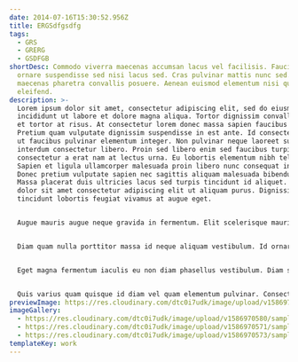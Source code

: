 ```yaml
---
date: 2014-07-16T15:30:52.956Z
title: ERGSdfgsdfg
tags:
  - GRS
  - GRERG
  - GSDFGB
shortDesc: Commodo viverra maecenas accumsan lacus vel facilisis. Faucibus
  ornare suspendisse sed nisi lacus sed. Cras pulvinar mattis nunc sed. Egestas
  maecenas pharetra convallis posuere. Aenean euismod elementum nisi quis
  eleifend.
description: >-
  Lorem ipsum dolor sit amet, consectetur adipiscing elit, sed do eiusmod tempor
  incididunt ut labore et dolore magna aliqua. Tortor dignissim convallis aenean
  et tortor at risus. At consectetur lorem donec massa sapien faucibus et.
  Pretium quam vulputate dignissim suspendisse in est ante. Id consectetur purus
  ut faucibus pulvinar elementum integer. Non pulvinar neque laoreet suspendisse
  interdum consectetur libero. Proin sed libero enim sed faucibus turpis in. Non
  consectetur a erat nam at lectus urna. Eu lobortis elementum nibh tellus.
  Sapien et ligula ullamcorper malesuada proin libero nunc consequat interdum.
  Donec pretium vulputate sapien nec sagittis aliquam malesuada bibendum arcu.
  Massa placerat duis ultricies lacus sed turpis tincidunt id aliquet. Ipsum
  dolor sit amet consectetur adipiscing elit ut aliquam purus. Dignissim cras
  tincidunt lobortis feugiat vivamus at augue eget.


  Augue mauris augue neque gravida in fermentum. Elit scelerisque mauris pellentesque pulvinar pellentesque. Ipsum faucibus vitae aliquet nec ullamcorper sit amet. Pellentesque elit ullamcorper dignissim cras tincidunt lobortis feugiat. Lacus luctus accumsan tortor posuere ac ut consequat. Justo laoreet sit amet cursus. Ut faucibus pulvinar elementum integer enim. Viverra vitae congue eu consequat ac felis donec et odio. Id cursus metus aliquam eleifend mi in nulla posuere. Ut enim blandit volutpat maecenas volutpat blandit aliquam etiam erat. Massa ultricies mi quis hendrerit dolor magna eget est lorem. Imperdiet nulla malesuada pellentesque elit eget. Nam aliquam sem et tortor consequat id porta. Volutpat commodo sed egestas egestas fringilla phasellus faucibus scelerisque eleifend.


  Diam quam nulla porttitor massa id neque aliquam vestibulum. Id ornare arcu odio ut sem. Volutpat sed cras ornare arcu dui vivamus arcu. Aenean euismod elementum nisi quis eleifend. At erat pellentesque adipiscing commodo elit at. Nunc mi ipsum faucibus vitae aliquet nec ullamcorper sit. Adipiscing diam donec adipiscing tristique risus nec feugiat in. Sed tempus urna et pharetra pharetra massa massa ultricies. Condimentum mattis pellentesque id nibh tortor id aliquet. Consequat mauris nunc congue nisi. Venenatis tellus in metus vulputate eu. Porttitor leo a diam sollicitudin tempor id. Lectus proin nibh nisl condimentum id venenatis a. Nunc consequat interdum varius sit.


  Eget magna fermentum iaculis eu non diam phasellus vestibulum. Diam sit amet nisl suscipit. Ut morbi tincidunt augue interdum velit euismod in pellentesque massa. In pellentesque massa placerat duis. Urna duis convallis convallis tellus id interdum. Aliquam etiam erat velit scelerisque in dictum non consectetur a. Blandit massa enim nec dui nunc mattis. Augue neque gravida in fermentum et sollicitudin ac. Duis at tellus at urna condimentum mattis pellentesque. Et magnis dis parturient montes nascetur ridiculus mus mauris vitae. At tempor commodo ullamcorper a lacus vestibulum sed arcu. A lacus vestibulum sed arcu non odio. Aliquam ut porttitor leo a diam. Nisl nunc mi ipsum faucibus. Commodo viverra maecenas accumsan lacus vel facilisis. Faucibus ornare suspendisse sed nisi lacus sed. Cras pulvinar mattis nunc sed. Egestas maecenas pharetra convallis posuere. Aenean euismod elementum nisi quis eleifend.


  Quis varius quam quisque id diam vel quam elementum pulvinar. Consectetur lorem donec massa sapien faucibus et. Aliquet lectus proin nibh nisl condimentum. Convallis convallis tellus id interdum velit laoreet id donec. Adipiscing diam donec adipiscing tristique risus nec feugiat. Tempor orci dapibus ultrices in. Amet commodo nulla facilisi nullam. Et leo duis ut diam. Aliquam sem fringilla ut morbi tincidunt augue. Vulputate mi sit amet mauris commodo quis imperdiet massa tincidunt. Varius vel pharetra vel turpis nunc eget lorem dolor sed. Laoreet sit amet cursus sit amet dictum sit. Vulputate eu scelerisque felis imperdiet proin fermentum. Eu feugiat pretium nibh ipsum consequat nisl vel. Turpis egestas maecenas pharetra convallis posuere morbi leo. Aliquam vestibulum morbi blandit cursus risus.
previewImage: https://res.cloudinary.com/dtc0i7udk/image/upload/v1586970570/samples/ecommerce/analog-classic.jpg
imageGallery:
  - https://res.cloudinary.com/dtc0i7udk/image/upload/v1586970580/samples/food/spices.jpg
  - https://res.cloudinary.com/dtc0i7udk/image/upload/v1586970571/samples/food/dessert.jpg
  - https://res.cloudinary.com/dtc0i7udk/image/upload/v1586970573/samples/food/pot-mussels.jpg
templateKey: work
---
```

